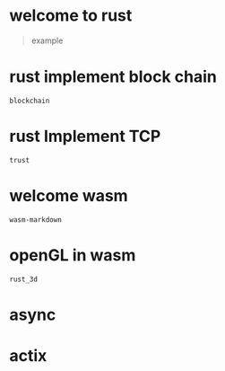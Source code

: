 # welcome to rust
> example

# rust implement block chain
    blockchain

# rust Implement TCP
    trust

# welcome wasm
    wasm-markdown

# openGL in wasm
    rust_3d

# async

# actix 